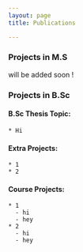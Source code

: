 ```yaml
---
layout: page
title: Publications

---
```


### Projects in M.S
  will be added soon !
  
### Projects in B.Sc

  #### B.Sc Thesis Topic:
    * Hi
  
  #### Extra Projects:
  
    * 1
    * 2
  
  #### Course Projects:
  
    * 1
      - hi 
      - hey
    * 2
      - hi 
      - hey
 
